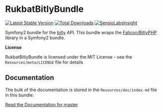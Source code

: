 RukbatBitlyBundle
=================

[![Latest Stable Version](https://poser.pugx.org/rukbat/bitly-bundle/v/stable.png)](https://packagist.org/packages/rukbat/bitly-bundle) 
[![Total Downloads](https://poser.pugx.org/rukbat/bitly-bundle/downloads.png)](https://packagist.org/packages/rukbat/bitly-bundle) 
[![SensioLabsInsight](https://insight.sensiolabs.com/projects/3f8426ee-8a42-40e7-ae8f-9f613275fd5b/mini.png)](https://insight.sensiolabs.com/projects/3f8426ee-8a42-40e7-ae8f-9f613275fd5b)

Symfony2 bundle for the [bitly](http://dev.bitly.com/api.html) API.
This bundle wraps the [Falicon/BitlyPHP](https://github.com/Falicon/BitlyPHP) library in a Symfony2 bundle.

**License**

RukbatBitlyBundle is licensed under the MIT License - see the `Resources/meta/LICENSE` file for details

Documentation
-------------

The bulk of the documentation is stored in the `Resources/doc/index.md` file in this bundle:

[Read the Documentation for master](https://github.com/rukbat/RukbatBitlyBundle/blob/master/Resources/doc/index.md)
